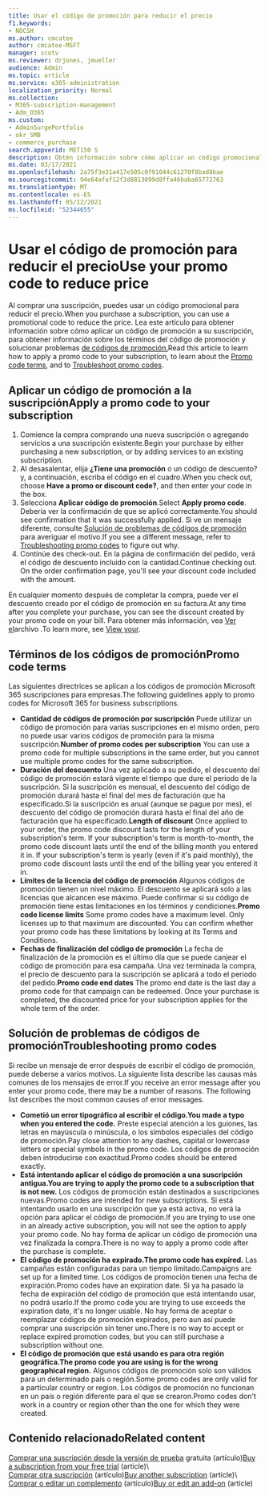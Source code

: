```yaml
---
title: Usar el código de promoción para reducir el precio
f1.keywords:
- NOCSH
ms.author: cmcatee
author: cmcatee-MSFT
manager: scotv
ms.reviewer: drjones, jmueller
audience: Admin
ms.topic: article
ms.service: o365-administration
localization_priority: Normal
ms.collection:
- M365-subscription-management
- Adm_O365
ms.custom:
- AdminSurgePortfolio
- okr_SMB
- commerce_purchase
search.appverid: MET150 S
description: Obtén información sobre cómo aplicar un código promocional a tu suscripción Microsoft 365 para reducir el precio y cómo solucionar problemas de código de promoción en caso de error.
ms.date: 03/17/2021
ms.openlocfilehash: 2a75f3e31a417e505c0f91044c61270f8bad8bae
ms.sourcegitcommit: 94e64afaf12f3d8813099d8ffa46baba65772763
ms.translationtype: MT
ms.contentlocale: es-ES
ms.lasthandoff: 05/12/2021
ms.locfileid: "52344655"
---
```

# <a name="use-your-promo-code-to-reduce-price"></a><span data-ttu-id="2ebea-103">Usar el código de promoción para reducir el precio</span><span class="sxs-lookup"><span data-stu-id="2ebea-103">Use your promo code to reduce price</span></span>

<span data-ttu-id="2ebea-104">Al comprar una suscripción, puedes usar un código promocional para reducir el precio.</span><span class="sxs-lookup"><span data-stu-id="2ebea-104">When you purchase a subscription, you can use a promotional code to reduce the price.</span></span> <span data-ttu-id="2ebea-105">Lea este artículo para obtener información sobre cómo aplicar un [](#promo-code-terms)código de promoción a su suscripción, para obtener información sobre los términos del código de promoción y solucionar problemas [de códigos de promoción.](#troubleshooting-promo-codes)</span><span class="sxs-lookup"><span data-stu-id="2ebea-105">Read this article to learn how to apply a promo code to your subscription, to learn about the [Promo code terms](#promo-code-terms), and to [Troubleshoot promo codes](#troubleshooting-promo-codes).</span></span>
  
## <a name="apply-a-promo-code-to-your-subscription"></a><span data-ttu-id="2ebea-106">Aplicar un código de promoción a la suscripción</span><span class="sxs-lookup"><span data-stu-id="2ebea-106">Apply a promo code to your subscription</span></span>

1. <span data-ttu-id="2ebea-107">Comience la compra comprando una nueva suscripción o agregando servicios a una suscripción existente.</span><span class="sxs-lookup"><span data-stu-id="2ebea-107">Begin your purchase by either purchasing a new subscription, or by adding services to an existing subscription.</span></span>
2. <span data-ttu-id="2ebea-108">Al desasalentar, elija **¿Tiene una promoción** o un código de descuento? y, a continuación, escriba el código en el cuadro.</span><span class="sxs-lookup"><span data-stu-id="2ebea-108">When you check out, choose **Have a promo or discount code?**, and then enter your code in the box.</span></span>
3. <span data-ttu-id="2ebea-109">Selecciona **Aplicar código de promoción**.</span><span class="sxs-lookup"><span data-stu-id="2ebea-109">Select **Apply promo code**.</span></span> <span data-ttu-id="2ebea-110">Debería ver la confirmación de que se aplicó correctamente.</span><span class="sxs-lookup"><span data-stu-id="2ebea-110">You should see confirmation that it was successfully applied.</span></span> <span data-ttu-id="2ebea-111">Si ve un mensaje diferente, consulte [Solución de problemas de códigos de promoción](#troubleshooting-promo-codes) para averiguar el motivo.</span><span class="sxs-lookup"><span data-stu-id="2ebea-111">If you see a different message, refer to [Troubleshooting promo codes](#troubleshooting-promo-codes) to figure out why.</span></span>
4. <span data-ttu-id="2ebea-112">Continúe des check-out. En la página de confirmación del pedido, verá el código de descuento incluido con la cantidad.</span><span class="sxs-lookup"><span data-stu-id="2ebea-112">Continue checking out. On the order confirmation page, you'll see your discount code included with the amount.</span></span>

<span data-ttu-id="2ebea-113">En cualquier momento después de completar la compra, puede ver el descuento creado por el código de promoción en su factura.</span><span class="sxs-lookup"><span data-stu-id="2ebea-113">At any time after you complete your purchase, you can see the discount created by your promo code on your bill.</span></span> <span data-ttu-id="2ebea-114">Para obtener más información, vea [Ver el](billing-and-payments/view-your-bill-or-invoice.md)archivo .</span><span class="sxs-lookup"><span data-stu-id="2ebea-114">To learn more, see [View your](billing-and-payments/view-your-bill-or-invoice.md).</span></span>
  
## <a name="promo-code-terms"></a><span data-ttu-id="2ebea-115">Términos de los códigos de promoción</span><span class="sxs-lookup"><span data-stu-id="2ebea-115">Promo code terms</span></span>

<span data-ttu-id="2ebea-116">Las siguientes directrices se aplican a los códigos de promoción Microsoft 365 suscripciones para empresas.</span><span class="sxs-lookup"><span data-stu-id="2ebea-116">The following guidelines apply to promo codes for Microsoft 365 for business subscriptions.</span></span>
  
- <span data-ttu-id="2ebea-117">**Cantidad de códigos de promoción por suscripción** Puede utilizar un código de promoción para varias suscripciones en el mismo orden, pero no puede usar varios códigos de promoción para la misma suscripción.</span><span class="sxs-lookup"><span data-stu-id="2ebea-117">**Number of promo codes per subscription** You can use a promo code for multiple subscriptions in the same order, but you cannot use multiple promo codes for the same subscription.</span></span>
- <span data-ttu-id="2ebea-p104">**Duración del descuento** Una vez aplicado a su pedido, el descuento del código de promoción estará vigente el tiempo que dure el periodo de la suscripción. Si la suscripción es mensual, el descuento del código de promoción durará hasta el final del mes de facturación que ha especificado.Si la suscripción es anual (aunque se pague por mes), el descuento del código de promoción durará hasta el final del año de facturación que ha especificado.</span><span class="sxs-lookup"><span data-stu-id="2ebea-p104">**Length of discount** Once applied to your order, the promo code discount lasts for the length of your subscription's term. If your subscription's term is month-to-month, the promo code discount lasts until the end of the billing month you entered it in. If your subscription's term is yearly (even if it's paid monthly), the promo code discount lasts until the end of the billing year you entered it in.</span></span>
- <span data-ttu-id="2ebea-p105">**Límites de la licencia del código de promoción** Algunos códigos de promoción tienen un nivel máximo. El descuento se aplicará solo a las licencias que alcancen ese máximo. Puede confirmar si su código de promoción tiene estas limitaciones en los términos y condiciones.</span><span class="sxs-lookup"><span data-stu-id="2ebea-p105">**Promo code license limits** Some promo codes have a maximum level. Only licenses up to that maximum are discounted. You can confirm whether your promo code has these limitations by looking at its Terms and Conditions.</span></span>
- <span data-ttu-id="2ebea-p106">**Fechas de finalización del código de promoción** La fecha de finalización de la promoción es el último día que se puede canjear el código de promoción para esa campaña. Una vez terminada la compra, el precio de descuento para la suscripción se aplicará a todo el periodo del pedido.</span><span class="sxs-lookup"><span data-stu-id="2ebea-p106">**Promo code end dates** The promo end date is the last day a promo code for that campaign can be redeemed. Once your purchase is completed, the discounted price for your subscription applies for the whole term of the order.</span></span>

## <a name="troubleshooting-promo-codes"></a><span data-ttu-id="2ebea-126">Solución de problemas de códigos de promoción</span><span class="sxs-lookup"><span data-stu-id="2ebea-126">Troubleshooting promo codes</span></span>

<span data-ttu-id="2ebea-p107">Si recibe un mensaje de error después de escribir el código de promoción, puede deberse a varios motivos. La siguiente lista describe las causas más comunes de los mensajes de error.</span><span class="sxs-lookup"><span data-stu-id="2ebea-p107">If you receive an error message after you enter your promo code, there may be a number of reasons. The following list describes the most common causes of error messages.</span></span>
  
- <span data-ttu-id="2ebea-129">**Cometió un error tipográfico al escribir el código.**</span><span class="sxs-lookup"><span data-stu-id="2ebea-129">**You made a typo when you entered the code.**</span></span> <span data-ttu-id="2ebea-130">Preste especial atención a los guiones, las letras en mayúscula o minúscula, o los símbolos especiales del código de promoción.</span><span class="sxs-lookup"><span data-stu-id="2ebea-130">Pay close attention to any dashes, capital or lowercase letters or special symbols in the promo code.</span></span> <span data-ttu-id="2ebea-131">Los códigos de promoción deben introducirse con exactitud.</span><span class="sxs-lookup"><span data-stu-id="2ebea-131">Promo codes should be entered exactly.</span></span>
- <span data-ttu-id="2ebea-132">**Está intentando aplicar el código de promoción a una suscripción antigua.**</span><span class="sxs-lookup"><span data-stu-id="2ebea-132">**You are trying to apply the promo code to a subscription that is not new.**</span></span> <span data-ttu-id="2ebea-133">Los códigos de promoción están destinados a suscripciones nuevas.</span><span class="sxs-lookup"><span data-stu-id="2ebea-133">Promo codes are intended for new subscriptions.</span></span> <span data-ttu-id="2ebea-134">Si está intentando usarlo en una suscripción que ya está activa, no verá la opción para aplicar el código de promoción.</span><span class="sxs-lookup"><span data-stu-id="2ebea-134">If you are trying to use one in an already active subscription, you will not see the option to apply your promo code.</span></span> <span data-ttu-id="2ebea-135">No hay forma de aplicar un código de promoción una vez finalizada la compra.</span><span class="sxs-lookup"><span data-stu-id="2ebea-135">There is no way to apply a promo code after the purchase is complete.</span></span>
- <span data-ttu-id="2ebea-136">**El código de promoción ha expirado.**</span><span class="sxs-lookup"><span data-stu-id="2ebea-136">**The promo code has expired.**</span></span> <span data-ttu-id="2ebea-137">Las campañas están configuradas para un tiempo limitado.</span><span class="sxs-lookup"><span data-stu-id="2ebea-137">Campaigns are set up for a limited time.</span></span> <span data-ttu-id="2ebea-138">Los códigos de promoción tienen una fecha de expiración.</span><span class="sxs-lookup"><span data-stu-id="2ebea-138">Promo codes have an expiration date.</span></span> <span data-ttu-id="2ebea-139">Si ya ha pasado la fecha de expiración del código de promoción que está intentando usar, no podrá usarlo.</span><span class="sxs-lookup"><span data-stu-id="2ebea-139">If the promo code you are trying to use exceeds the expiration date, it's no longer usable.</span></span> <span data-ttu-id="2ebea-140">No hay forma de aceptar o reemplazar códigos de promoción expirados, pero aun así puede comprar una suscripción sin tener uno.</span><span class="sxs-lookup"><span data-stu-id="2ebea-140">There is no way to accept or replace expired promotion codes, but you can still purchase a subscription without one.</span></span>
- <span data-ttu-id="2ebea-141">**El código de promoción que está usando es para otra región geográfica.**</span><span class="sxs-lookup"><span data-stu-id="2ebea-141">**The promo code you are using is for the wrong geographical region.**</span></span> <span data-ttu-id="2ebea-142">Algunos códigos de promoción solo son válidos para un determinado país o región.</span><span class="sxs-lookup"><span data-stu-id="2ebea-142">Some promo codes are only valid for a particular country or region.</span></span> <span data-ttu-id="2ebea-143">Los códigos de promoción no funcionan en un país o región diferente para el que se crearon.</span><span class="sxs-lookup"><span data-stu-id="2ebea-143">Promo codes don't work in a country or region other than the one for which they were created.</span></span>
  
## <a name="related-content"></a><span data-ttu-id="2ebea-144">Contenido relacionado</span><span class="sxs-lookup"><span data-stu-id="2ebea-144">Related content</span></span>

<span data-ttu-id="2ebea-145">[Comprar una suscripción desde la versión de prueba](./try-or-buy-microsoft-365.md) gratuita (artículo)</span><span class="sxs-lookup"><span data-stu-id="2ebea-145">[Buy a subscription from your free trial](./try-or-buy-microsoft-365.md) (article)</span></span>\  
<span data-ttu-id="2ebea-146">[Comprar otra suscripción](./try-or-buy-microsoft-365.md) (artículo)</span><span class="sxs-lookup"><span data-stu-id="2ebea-146">[Buy another subscription](./try-or-buy-microsoft-365.md) (article)</span></span>\  
<span data-ttu-id="2ebea-147">[Comprar o editar un complemento](buy-or-edit-an-add-on.md) (artículo)</span><span class="sxs-lookup"><span data-stu-id="2ebea-147">[Buy or edit an add-on](buy-or-edit-an-add-on.md) (article)</span></span>
